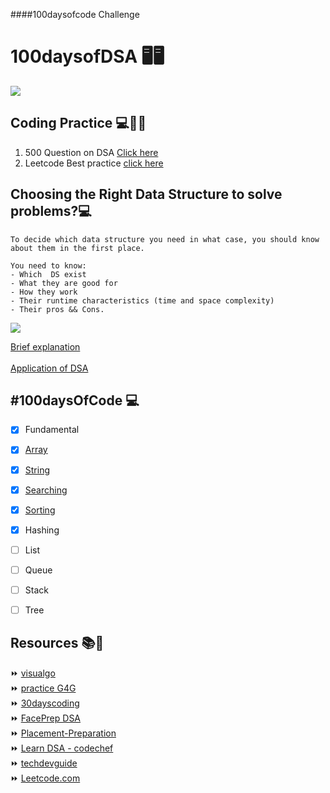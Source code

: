 ####100daysofcode Challenge

# 100daysofDSA 🖥🖥

![](https://miro.medium.com/max/2560/1*sMryEXZVPKFjGNcfSzE8Mw.jpeg)
 
  

## Coding Practice 💻👩‍💻

1. 500 Question on DSA [Click here](https://drive.google.com/drive/folders/1YmxM3F7D0-23i9NbZ8kJ-slMKuPefEfT) <br>
2. Leetcode Best practice [click here](https://drive.google.com/drive/folders/1YmxM3F7D0-23i9NbZ8kJ-slMKuPefEfT) <br>


## Choosing the Right Data Structure to solve problems?💻

```
To decide which data structure you need in what case, you should know about them in the first place.

You need to know:
- Which  DS exist
- What they are good for
- How they work
- Their runtime characteristics (time and space complexity)
- Their pros && Cons.

```

![](https://www.hellocodeclub.com/wp-content/uploads/2020/05/diagram-data-structure-6-300x300-1.png)


[Brief explanation](https://www.careerdrill.com/blog/coding-interview/choosing-the-right-data-structure-to-solve-problems/)  <br>   
[Application of DSA](https://www.geeksforgeeks.org/real-time-application-of-data-structures/)

## #100daysOfCode 💻 
 
- [X] Fundamental
- [x] [Array](https://github.com/Aj7t/100daysofDSA/tree/main/Arrays)
- [x] [String](https://github.com/Aj7t/100daysofDSA/tree/main/Strings)
- [X] [Searching](https://github.com/Aj7t/100daysofDSA/tree/main/Searching)
- [X] [Sorting](https://github.com/Aj7t/100daysofDSA/tree/main/Sorting)
- [X] Hashing
- [ ] List 
- [ ] Queue
- [ ] Stack 
- [ ] Tree




## Resources 📚🧾

⏩ [visualgo](https://visualgo.net/en)  <br>
⏩ [practice G4G](https://practice.geeksforgeeks.org/explore/?page=1) <br>
⏩ [30dayscoding](https://30dayscoding.com/) <br>
⏩ [FacePrep DSA](https://www.faceprep.in/data-structures/) <br>
⏩ [Placement-Preparation](https://github.com/anushka23g/Complete-Placement-Preparation) <br>
⏩ [Learn DSA - codechef](https://www.codechef.com/certification/data-structures-and-algorithms/prepare) <br>
⏩ [techdevguide](https://techdevguide.withgoogle.com/resources)<br>
⏩ [Leetcode.com](https://leetcode.com/explore/learn/)
 


